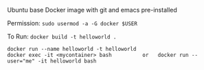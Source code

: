 Ubuntu base Docker image with git and emacs pre-installed

Permission: `sudo usermod -a -G docker $USER` 

To Run: `docker build -t helloworld .`

```
docker run --name helloworld -t helloworld    
docker exec -it <mycontainer> bash          or   docker run --user="me" -it helloworld bash

